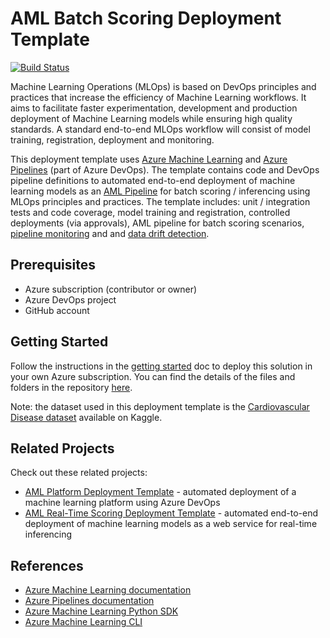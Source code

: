 # AML Batch Scoring Deployment Template

[![Build Status](https://dev.azure.com/nfmoore-projects/AML%20Deployment%20Templates/_apis/build/status/AML%20Batch%20Deployment%20Template?branchName=master)](https://dev.azure.com/nfmoore-projects/AML%20Deployment%20Templates/_build/latest?definitionId=13&branchName=master)

Machine Learning Operations (MLOps) is based on DevOps principles and practices that increase the efficiency of Machine Learning workflows. It aims to facilitate faster experimentation, development and production deployment of Machine Learning models while ensuring high quality standards. A standard end-to-end MLOps workflow will consist of model training, registration, deployment and monitoring.

This deployment template uses [Azure Machine Learning](https://docs.microsoft.com/en-us/azure/machine-learning/overview-what-is-azure-ml) and [Azure Pipelines](https://docs.microsoft.com/en-us/azure/devops/pipelines/get-started/what-is-azure-pipelines) (part of Azure DevOps). The template contains code and DevOps pipeline definitions to automated end-to-end deployment of machine learning models as an [AML Pipeline](https://docs.microsoft.com/en-us/azure/machine-learning/concept-ml-pipelines) for batch scoring / inferencing using MLOps principles and practices. The template includes: unit / integration tests and code coverage, model training and registration, controlled deployments (via approvals), AML pipeline for batch scoring scenarios, [pipeline monitoring](https://docs.microsoft.com/en-us/azure/machine-learning/how-to-log-pipelines-application-insights) and and [data drift detection](https://docs.microsoft.com/en-us/azure/machine-learning/how-to-monitor-datasets).

## Prerequisites

- Azure subscription (contributor or owner)
- Azure DevOps project
- GitHub account

## Getting Started

Follow the instructions in the [getting started](docs/getting_started.md) doc to deploy this solution in your own Azure subscription. You can find the details of the files and folders in the repository [here](/docs/repository_details.md).

Note: the dataset used in this deployment template is the [Cardiovascular Disease dataset](https://www.kaggle.com/sulianova/cardiovascular-disease-dataset) available on Kaggle.

## Related Projects

Check out these related projects:

- [AML Platform Deployment Template](https://github.com/nfmoore/aml-platform-deployment-template) - automated deployment of a machine learning platform using Azure DevOps
- [AML Real-Time Scoring Deployment Template](https://github.com/nfmoore/aml-real-time-deployment-template) - automated end-to-end deployment of machine learning models as a web service for real-time inferencing

## References

- [Azure Machine Learning documentation](https://docs.microsoft.com/en-us/azure/machine-learning/)
- [Azure Pipelines documentation](https://docs.microsoft.com/en-us/azure/devops/pipelines/)
- [Azure Machine Learning Python SDK](https://docs.microsoft.com/en-us/python/api/overview/azure/ml/?view=azure-ml-py)
- [Azure Machine Learning CLI](https://docs.microsoft.com/en-us/azure/machine-learning/reference-azure-machine-learning-cli)
